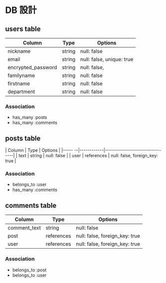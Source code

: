# DB 設計

## users table

| Column             | Type                | Options                   |
|--------------------|---------------------|---------------------------|
| nickname           | string              | null: false               |
| email              | string              | null: false, unique: true |
| encrypted_password | string              | null: false,              |
| familyname         | string              | null: false               |
| firstname          | string              | null: false               |
| department         | string              | null: false               |

### Association

* has_many :posts
* has_many :comments

## posts table

| Column | Type       | Options                        |
|----- --|------------|--------------------------------|
| text   | string     | null: false                    |
| user   | references | null: false, foreign_key: true |

### Association

- belongs_to :user
- has_many :comments

## comments table

| Column       | Type       | Options                        |
|--------------|------------|--------------------------------|
| comment_text | string     | null: false                    |
| post         | references | null: false, foreign_key: true |
| user         | references | null: false, foreign_key: true |

### Association

- belongs_to :post
- belongs_to :user

